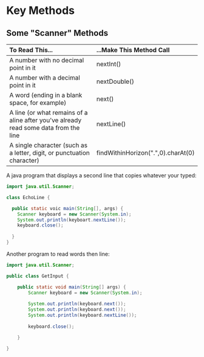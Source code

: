 # Key Methods

## Some "Scanner" Methods

| To Read This... | ...Make This Method Call|
|:----------------|:------------------------|
|A number with no decimal point in it|nextInt()|
|A number with a decimal point in it|nextDouble()|
|A word (ending in a blank space, for example)|next()|
|A line (or what remains of a aline after you've already read some data from the line|nextLine()|
|A single character (such as a letter, digit, or punctuation character)|findWithinHorizon(".",0).charAt(0)|

A java program that displays a second line that copies whatever your typed:

```java
import java.util.Scanner;

class EchoLine {

  public static voic main(String[], args) {
    Scanner keyboard = new Scanner(System.in);
    System.out.println(keyboart.nextLine());
    keyboard.close();
    
  }
}
```

Another program to read words then line:

```java
import java.util.Scanner;

public class GetInput {

	public static void main(String[] args) {
		Scanner keyboard = new Scanner(System.in);
		
		System.out.println(keyboard.next());
		System.out.println(keyboard.next());
		System.out.println(keyboard.nextLine());
		
		keyboard.close();

	}
	
}
```
